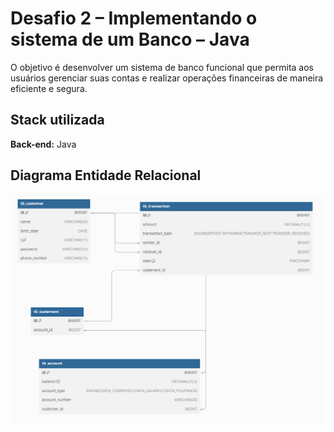 
# Desafio 2 – Implementando o sistema de um Banco – Java

O objetivo é desenvolver um sistema de banco funcional que permita aos usuários gerenciar suas contas e realizar operações financeiras de maneira eficiente e segura.

## Stack utilizada

**Back-end:** Java


## Diagrama Entidade Relacional
![Diagrama Entidade Relacional](https://github.com/Jefferson-Duartte/BankChallenge/blob/main/src/main/resources/images/der%20bankChallenge.png?raw=true)